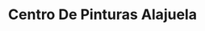 ---
title: "Centro De Pinturas Alajuela"
url: /alajuela/centro-de-pinturas-alajuela/
shop: Farben
---